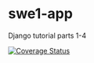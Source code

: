 # swe1-app
Django tutorial parts 1-4

[![Coverage Status](https://coveralls.io/repos/github/jayjayh/swe1-app/badge.svg?branch=main)](https://coveralls.io/github/jayjayh/swe1-app?branch=main)

